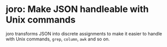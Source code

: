 # joro: Make JSON handleable with Unix commands

joro transforms JSON into discrete assignments to make it easier to handle with Unix commands, `grep`, `column`, `awk` and so on.


